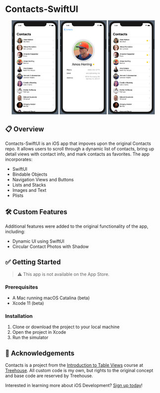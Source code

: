 # Contacts-SwiftUI

<div align="center">
  <img src="screenshot1.png" width="30%" height="30%">
  <img src="screenshot2.png" width="30%" height="30%">
  <img src="screenshot3.png" width="30%" height="30%">
</div>

## :clipboard: Overview

Contacts-SwiftUI is an iOS app that impoves upon the original Contacts repo. It allows users to scroll through a dynamic list of contacts, bring up detail views with contact info, and mark contacts as favorites. The app incorporates:

- SwiftUI
- Bindable Objects
- Navigation Views and Buttons
- Lists and Stacks
- Images and Text
- Plists

## :hammer_and_wrench: Custom Features

Additional features were added to the original functionality of the app, including:

- Dynamic UI using SwiftUI
- Circular Contact Photos with Shadow

## :white_check_mark: Getting Started

> :warning: This app is not available on the App Store.

### Prerequisites

- A Mac running macOS Catalina (beta)
- Xcode 11 (beta)

### Installation

1. Clone or download the project to your local machine
2. Open the project in Xcode
3. Run the simulator

## :clap: Acknowledgements

Contacts is a project from the [Introduction to Table Views](https://teamtreehouse.com/library/introduction-to-table-views) course at [Treehouse](https://teamtreehouse.com). All custom code is my own, but rights to the original concept and base code are reserved by Treehouse.

Interested in learning more about iOS Development? [Sign up today](http://referrals.trhou.se/bobbyconti1)!
